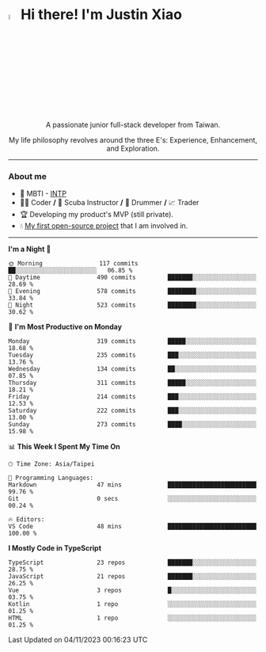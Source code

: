 # <img src="https://media.giphy.com/media/hvRJCLFzcasrR4ia7z/giphy.gif" width="5%">Hi there! I'm Justin Xiao
<p align="center">A passionate junior full-stack developer from Taiwan.  </p>
<p align="center">My life philosophy revolves around the three E's: Experience, Enhancement, and Exploration.</p>

---
### About me
- 👀 MBTI - [INTP](https://www.16personalities.com/intp-personality)
- 👨‍💻 Coder **/** 🤿 Scuba Instructor **/** 🥁 Drummer **/** 📈 Trader
- 🏆 Developing my product's MVP (still private).
- 💧 [My first open-source project](https://github.com/Game-as-a-Service/Game-Lobby-Web) that I am involved in.

---
<!--START_SECTION:waka-->
**I'm a Night 🦉** 

```text
🌞 Morning                117 commits         ██░░░░░░░░░░░░░░░░░░░░░░░   06.85 % 
🌆 Daytime                490 commits         ███████░░░░░░░░░░░░░░░░░░   28.69 % 
🌃 Evening                578 commits         ████████░░░░░░░░░░░░░░░░░   33.84 % 
🌙 Night                  523 commits         ████████░░░░░░░░░░░░░░░░░   30.62 % 
```
📅 **I'm Most Productive on Monday** 

```text
Monday                   319 commits         █████░░░░░░░░░░░░░░░░░░░░   18.68 % 
Tuesday                  235 commits         ███░░░░░░░░░░░░░░░░░░░░░░   13.76 % 
Wednesday                134 commits         ██░░░░░░░░░░░░░░░░░░░░░░░   07.85 % 
Thursday                 311 commits         █████░░░░░░░░░░░░░░░░░░░░   18.21 % 
Friday                   214 commits         ███░░░░░░░░░░░░░░░░░░░░░░   12.53 % 
Saturday                 222 commits         ███░░░░░░░░░░░░░░░░░░░░░░   13.00 % 
Sunday                   273 commits         ████░░░░░░░░░░░░░░░░░░░░░   15.98 % 
```


📊 **This Week I Spent My Time On** 

```text
🕑︎ Time Zone: Asia/Taipei

💬 Programming Languages: 
Markdown                 47 mins             █████████████████████████   99.76 % 
Git                      0 secs              ░░░░░░░░░░░░░░░░░░░░░░░░░   00.24 % 

🔥 Editors: 
VS Code                  48 mins             █████████████████████████   100.00 % 
```

**I Mostly Code in TypeScript** 

```text
TypeScript               23 repos            ███████░░░░░░░░░░░░░░░░░░   28.75 % 
JavaScript               21 repos            ███████░░░░░░░░░░░░░░░░░░   26.25 % 
Vue                      3 repos             █░░░░░░░░░░░░░░░░░░░░░░░░   03.75 % 
Kotlin                   1 repo              ░░░░░░░░░░░░░░░░░░░░░░░░░   01.25 % 
HTML                     1 repo              ░░░░░░░░░░░░░░░░░░░░░░░░░   01.25 % 
```




 Last Updated on 04/11/2023 00:16:23 UTC
<!--END_SECTION:waka-->
